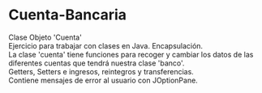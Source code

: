 # Cuenta-Bancaria
Clase Objeto 'Cuenta' </br>
Ejercicio para trabajar con clases en Java. Encapsulación. </br>
La clase 'cuenta' tiene funciones para recoger y cambiar los datos de las diferentes cuentas que tendrá nuestra clase 'banco'.</br>
Getters, Setters e ingresos, reintegros y transferencias. </br>
Contiene mensajes de error al usuario con JOptionPane.
